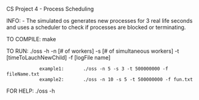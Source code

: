 CS Project 4 - Process Scheduling

INFO:
        - The simulated os generates new processes for 3 real life seconds and uses a scheduler to check if processes are blocked or terminating.


TO COMPILE:     make

TO RUN:         ./oss -h -n [# of workers] -s [# of simultaneous workers] -t [timeToLauchNewChild] -f [logFile name]

                example1:       ./oss -n 5 -s 3 -t 500000000 -f fileName.txt
                example2:       ./oss -n 10 -s 5 -t 500000000 -f fun.txt

FOR HELP: ./oss -h
